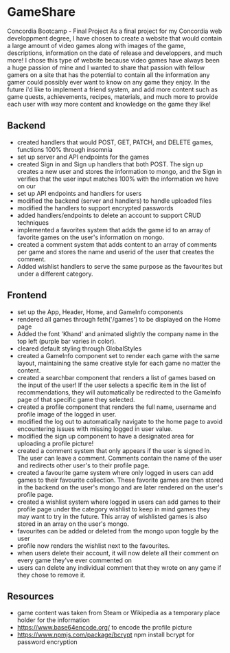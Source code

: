 # GameShare
Concordia Bootcamp - Final Project
As a final project for my Concordia web developpment degree, I have chosen to create a website that would contain a large amount of video games along with images of the game, descriptions, information on the date of release and developpers, and much more! I chose this type of website because video games have always been a huge passion of mine and I wanted to share that passion with fellow gamers on a site that has the potential to contain all the information any gamer could possibly ever want to know on any game they enjoy. In the future i'd like to implement a friend system, and add more content such as game quests, achievements, recipes, materials, and much more to provide each user with way more content and knowledge on the game they like!

## Backend
- created handlers that would POST, GET, PATCH, and DELETE games, functions 100% through insomnia
- set up server and API endpoints for the games
- created Sign in and Sign up handlers that both POST. The sign up creates a new user and stores the information to mongo, and the Sign in verifies that the user input matches 100% with the information we have on our 
- set up API endpoints and handlers for users
- modified the backend (server and handlers) to handle uploaded files
- modified the handlers to support encrypted passwords
- added handlers/endpoints to delete an account to support CRUD techniques
- implemented a favorites system that adds the game id to an array of favorite games on the user's information on mongo.
- created a comment system that adds content to an array of comments per game and stores the name and userid of the user that creates the comment.
- Added wishlist handlers to serve the same purpose as the favourites but under a different category.

## Frontend
- set up the App, Header, Home, and GameInfo components
- rendered all games through feth('/games') to be displayed on the Home page
- Added the font 'Khand' and animated slightly the company name in the top left (purple bar varies in color).
- cleared default styling through GlobalStyles
- created a GameInfo component set to render each game with the same layout, maintaining the same creative style for each game no matter the content.
- created a searchbar component that renders a list of games based on the input of the user! If the user selects a specific item in the list of recommendations, they will automatically be redirected to the GameInfo page of that specific game they selected.
- created a profile component that renders the full name, username and profile image of the logged in user.
- modified the log out to automatically navigate to the home page to avoid encountering issues with missing logged in user value.
- modified the sign up component to have a designated area for uploading a profile picture!
- created a comment system that only appears if the user is signed in. The user can leave a comment. Comments contain the name of the user and redirects other user's to their profile page.
- created a favourite game system where only logged in users can add games to their favourite collection. These favorite games are then stored in the backend on the user's mongo and are later rendered on the user's profile page.
- created a wishlist system where logged in users can add games to their profile page under the category wishlist to keep in mind games they may want to try in the future. This array of wishlisted games is also stored in an array on the user's mongo.
- favourites can be added or deleted from the mongo upon toggle by the user
- profile now renders the wishlist next to the favourites.
- when users delete their account, it will now delete all their comment on every game they've ever commented on
- users can delete any individual comment that they wrote on any game if they chose to remove it.

## Resources
- game content was taken from Steam or Wikipedia as a temporary place holder for the information
- https://www.base64encode.org/ to encode the profile picture
- https://www.npmjs.com/package/bcrypt npm install bcrypt for password encryption
